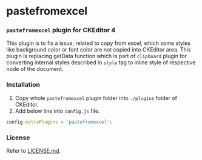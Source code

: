 
pastefromexcel
========================

### `pastefromexcel` plugin for CKEditor 4

This plugin is to fix a issue, related to copy from excel, which some styles
like background color or font color are not copied into CKEditor area.
This plugin is replacing getData function which is part of `clipboard` plugin
for converting internal styles described in `style` tag to inline style
of respective node of the document.

### Installation

1. Copy whole `pastefromexcel` plugin folder into `./plugins` folder of CKEditor.
2. Add below line into `config.js` file.

```js
config.extraPlugins = 'pastefromexcel';
```

### License

Refer to [LICENSE.md](LICENSE.md).
